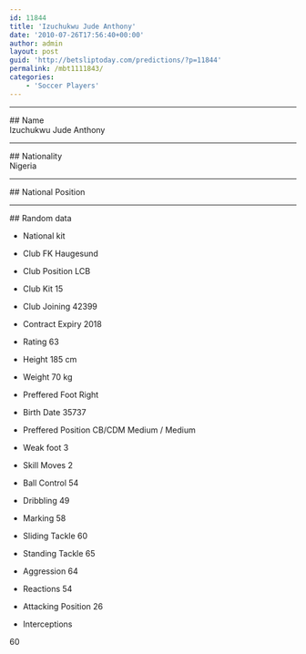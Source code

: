 ```yaml
---
id: 11844
title: 'Izuchukwu Jude Anthony'
date: '2010-07-26T17:56:40+00:00'
author: admin
layout: post
guid: 'http://betsliptoday.com/predictions/?p=11844'
permalink: /mbt1111843/
categories:
    - 'Soccer Players'
---
```


- - - - - -

\## Name  
 Izuchukwu Jude Anthony

- - - - - -

\## Nationality  
 Nigeria

- - - - - -

\## National Position

- - - - - -

\## Random data

- National kit
- Club
 FK Haugesund

- Club Position
 LCB

- Club Kit
 15

- Club Joining
 42399

- Contract Expiry
 2018

- Rating
 63

- Height
 185 cm

- Weight
 70 kg

- Preffered Foot
 Right

- Birth Date
 35737

- Preffered Position
 CB/CDM Medium / Medium

- Weak foot
 3

- Skill Moves
 2

- Ball Control
 54

- Dribbling
 49

- Marking
 58

- Sliding Tackle
 60

- Standing Tackle
 65

- Aggression
 64

- Reactions
 54

- Attacking Position
 26

- Interceptions

 60